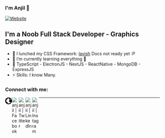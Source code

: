 ### I'm Anjil 👋

[![Website](https://img.shields.io/website?label=Portfolio&style=for-the-badge&url=https%3A%2F%2Fcodestackr.com)](http://anjil.me/)


## I'm a Noob Full Stack Developer - Graphics Designer

- 🔭 I lunched my CSS Framework: [lavish] Docs not ready yet :P
- 🌱 I’m currently learning everything 🤣
- 🥅 TypeScript - ElectronJS - NextJS - ReactNative - MongoDB - ExpressJS
- ⚡ Skills: I know Many.


### Connect with me:

[<img align="left" alt="anjil | Website" width="22px" src="https://raw.githubusercontent.com/iconic/open-iconic/master/svg/globe.svg" />][website]
[<img align="left" alt="anjil | Facebook" width="22px" src="https://cdn.jsdelivr.net/npm/simple-icons@v3/icons/facebook.svg" />][facebook]
[<img align="left" alt="anjil | Twitter" width="22px" src="https://cdn.jsdelivr.net/npm/simple-icons@v3/icons/twitter.svg" />][twitter]
[<img align="left" alt="anjil | LinkedIn" width="22px" src="https://cdn.jsdelivr.net/npm/simple-icons@v3/icons/linkedin.svg" />][linkedin]
[<img align="left" alt="anjil | Instagram" width="22px" src="https://cdn.jsdelivr.net/npm/simple-icons@v3/icons/instagram.svg" />][instagram]

---

[website]: https://codeSTACKr.com
[lavish]: https://lavish-css-framework.vercel.app/
[twitter]: https://twitter.com/anjil0000
[facebook]: https://facebook.com/anjil0000
[instagram]: https://instagram.com/anjil0000_
[linkedin]: https://linkedin.com/in/anjil0000

